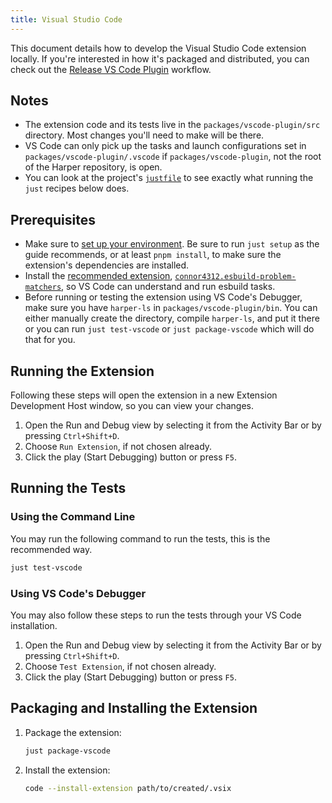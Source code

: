 ```yaml
---
title: Visual Studio Code
---
```


This document details how to develop the Visual Studio Code extension locally. If you're interested in how it's packaged and distributed, you can check out the [Release VS Code Plugin](https://github.com/Automattic/harper/blob/master/.github/workflows/release_vscode_plugin.yml) workflow.

## Notes

- The extension code and its tests live in the `packages/vscode-plugin/src` directory. Most changes you'll need to make will be there.
- VS Code can only pick up the tasks and launch configurations set in `packages/vscode-plugin/.vscode` if `packages/vscode-plugin`, not the root of the Harper repository, is open.
- You can look at the project's [`justfile`](https://github.com/Automattic/harper/blob/master/justfile) to see exactly what running the `just` recipes below does.

## Prerequisites

- Make sure to [set up your environment](./environment). Be sure to run `just setup` as the guide recommends, or at least `pnpm install`, to make sure the extension's dependencies are installed.
- Install the [recommended extension](https://github.com/Automattic/harper/blob/master/packages/vscode-plugin/.vscode/extensions.json), [`connor4312.esbuild-problem-matchers`](https://marketplace.visualstudio.com/items?itemName=connor4312.esbuild-problem-matchers), so VS Code can understand and run esbuild tasks.
- Before running or testing the extension using VS Code's Debugger, make sure you have `harper-ls` in `packages/vscode-plugin/bin`. You can either manually create the directory, compile `harper-ls`, and put it there or you can run `just test-vscode` or `just package-vscode` which will do that for you.

## Running the Extension

Following these steps will open the extension in a new Extension Development Host window, so you can view your changes.

1. Open the Run and Debug view by selecting it from the Activity Bar or by pressing `Ctrl+Shift+D`.
2. Choose `Run Extension`, if not chosen already.
3. Click the play (Start Debugging) button or press `F5`.

## Running the Tests

### Using the Command Line

You may run the following command to run the tests, this is the recommended way.

```bash
just test-vscode
```

### Using VS Code's Debugger

You may also follow these steps to run the tests through your VS Code installation.

1. Open the Run and Debug view by selecting it from the Activity Bar or by pressing `Ctrl+Shift+D`.
2. Choose `Test Extension`, if not chosen already.
3. Click the play (Start Debugging) button or press `F5`.

## Packaging and Installing the Extension

1. Package the extension:

   ```bash
   just package-vscode
   ```

2. Install the extension:

   ```bash
   code --install-extension path/to/created/.vsix
   ```
